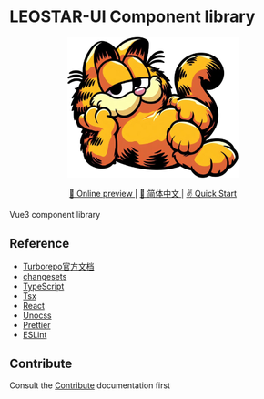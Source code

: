 # LEOSTAR-UI Component library
<p align=center><img algn=center width="300px" src="./docs/public/logo.svg"></p>
<p align="center">
  <a href="https://ui.leostar.top/" target="_blank">
  👀 Online preview
  </a>|
  <a href="./README-zh_CN.md">
  📃 简体中文
  </a>|
  <a href="https://github.com/LeoStar-UI/leostar-ui">
  ✌️ Quick Start
  </a>
</p>

Vue3 component library

## Reference

- [Turborepo官方文档](https://turbo.build/repo/docs)
- [changesets](https://github.com/changesets/changesets)
- [TypeScript](https://www.typescriptlang.org/)
- [Tsx](https://github.com/esbuild-kit/tsx)
- [React](https://react.docschina.org/)
- [Unocss](https://unocss.dev/)
- [Prettier](https://prettier.io/)
- [ESLint](https://eslint.org/)

## Contribute

Consult the [Contribute](./CONTRIBUTING.md) documentation first

